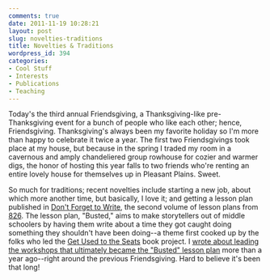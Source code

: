 ```yaml
---
comments: true
date: 2011-11-19 10:28:21
layout: post
slug: novelties-traditions
title: Novelties & Traditions
wordpress_id: 394
categories:
- Cool Stuff
- Interests
- Publications
- Teaching
---
```


Today's the third annual Friendsgiving, a Thanksgiving-like pre-Thanksgiving event for a bunch of people who like each other; hence, Friendsgiving. Thanksgiving's always been my favorite holiday so I'm more than happy to celebrate it twice a year. The first two Friendsgivings took place at my house, but because in the spring I traded my room in a cavernous and amply chandeliered group rowhouse for cozier and warmer digs, the honor of hosting this year falls to two friends who're renting an entire lovely house for themselves up in Pleasant Plains. Sweet.

So much for traditions; recent novelties include starting a new job, about which more another time, but basically, I love it; and getting a lesson plan published in [Don't Forget to Write](http://www.amzn.com/111802432X), the second volume of lesson plans from [826](http://www.826national.org/). The lesson plan, "Busted," aims to make storytellers out of middle schoolers by having them write about a time they got caught doing something they shouldn't have been doing--a theme first cooked up by the folks who led the [Get Used to the Seats](http://826dc.org/?p=510) book project. I [wrote about leading the workshops that ultimately became the "Busted" lesson plan](http://williamjohnbert.com/2010/11/caught-in-the-act-part-3/) more than a year ago--right around the previous Friendsgiving. Hard to believe it's been that long!
